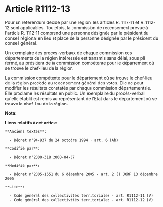 # Article R1112-13

Pour un référendum décidé par une région, les articles R. 1112-11 et R. 1112-12 sont applicables. Toutefois, la commission de
recensement prévue à l'article R. 1112-11 comprend une personne désignée par le président du conseil régional en lieu et
place de la personne désignée par le président du conseil général. 

Un exemplaire des procès-verbaux de chaque commission des départements de la région intéressée est transmis sans délai, sous
pli fermé, au président de la commission compétente pour le département où se trouve le chef-lieu de la région. 

La commission compétente pour le département où se trouve le chef-lieu de la région procède au recensement général des votes.
Elle ne peut modifier les résultats constatés par chaque commission départementale. Elle proclame les résultats en public. Un
exemplaire du procès-verbal qu'elle établit est remis au représentant de l'Etat dans le département où se trouve le chef-lieu
de la région.

**Nota:**



**Liens relatifs à cet article**

	**Anciens textes**:

	  - Décret n°94-937 du 24 octobre 1994 - art. 6 (Ab)

	**Codifié par**:

	  - Décret n°2000-318 2000-04-07

	**Modifié par**:

	  - Décret n°2005-1551 du 6 décembre 2005 - art. 2 () JORF 13 décembre 2005

	**Cite**:

	  - Code général des collectivités territoriales - art. R1112-11 (V)
	  - Code général des collectivités territoriales - art. R1112-12 (V)

